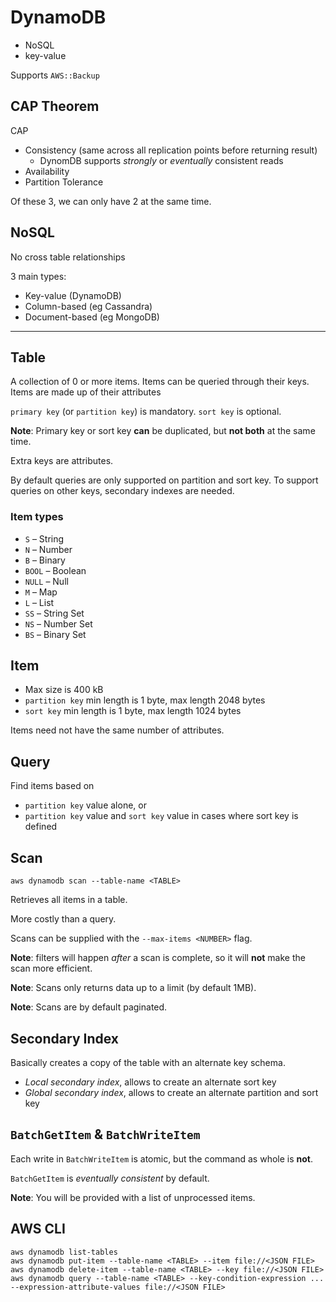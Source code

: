 # DynamoDB

- NoSQL
- key-value

Supports `AWS::Backup`

## CAP Theorem

CAP

- Consistency (same across all replication points before returning result)
  - DynomDB supports *strongly* or *eventually* consistent reads
- Availability
- Partition Tolerance

Of these 3, we can only have 2 at the same time.

## NoSQL

No cross table relationships

3 main types:

- Key-value (DynamoDB)
- Column-based (eg Cassandra)
- Document-based (eg MongoDB)

---

## Table

A collection of 0 or more items.
Items can be queried through their keys.
Items are made up of their attributes

`primary key` (or `partition key`) is mandatory.
`sort key` is optional.

**Note**: Primary key or sort key **can** be duplicated, but **not both** at the same time.

Extra keys are attributes.

By default queries are only supported on partition and sort key. To support
queries on other keys, secondary indexes are needed.

### Item types

- `S` – String
- `N` – Number
- `B` – Binary
- `BOOL` – Boolean
- `NULL` – Null
- `M` – Map
- `L` – List
- `SS` – String Set
- `NS` – Number Set
- `BS` – Binary Set

## Item

- Max size is 400 kB
- `partition key` min length is 1 byte, max length 2048 bytes
- `sort key` min length is 1 byte, max length 1024 bytes

Items need not have the same number of attributes.

## Query

Find items based on

- `partition key` value alone, or
- `partition key` value and `sort key` value in cases where sort key is defined

## Scan

```
aws dynamodb scan --table-name <TABLE>
```

Retrieves all items in a table.

More costly than a query.

Scans can be supplied with the `--max-items <NUMBER>` flag.

**Note**: filters will happen *after* a scan is complete, so it will **not**
make the scan more efficient.

**Note**: Scans only returns data up to a limit (by default 1MB).

**Note**: Scans are by default paginated.

## Secondary Index

Basically creates a copy of the table with an alternate key schema.

- *Local secondary index*, allows to create an alternate sort key
- *Global secondary index*, allows to create an alternate partition and sort key

## `BatchGetItem` & `BatchWriteItem`

Each write in `BatchWriteItem` is atomic, but the command as whole is **not**.

`BatchGetItem` is *eventually consistent* by default.

**Note**: You will be provided with a list of unprocessed items.

## AWS CLI

```
aws dynamodb list-tables
aws dynamodb put-item --table-name <TABLE> --item file://<JSON FILE>
aws dynamodb delete-item --table-name <TABLE> --key file://<JSON FILE>
aws dynamodb query --table-name <TABLE> --key-condition-expression ... --expression-attribute-values file://<JSON FILE>
```
